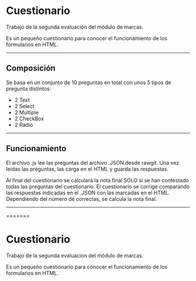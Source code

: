 
# Cuestionario

Trabajo de la segunda evaluación del módulo de marcas.

Es un pequeño cuestionario para conocer el funcionamiento de los formularios en HTML.

---
## Composición

Se basa en un conjunto de 10 preguntas en total con unos 5 tipos de pregunta distintos:
+ 2 Text
+ 2 Select
+ 2 Multiple
+ 2 CheckBox
+ 2 Radio

---
## Funcionamiento
El archivo .js lee las preguntas del archivo .JSON desde rawgit.
Una vez leídas las preguntas, las carga en el HTML y guarda las respuestas.

Al final del cuestionario se calculará la nota final SOLO si se han contestado todas las preguntas del cuestionario.
El cuestionario se corrige comparando las respuestas indicadas en el .JSON con las marcadas en el HTML.
Dependiendo del número de correctas, se calcula la nota final.

---
=======
# Cuestionario

Trabajo de la segunda evaluacion del módulo de marcas.

Es un pequeño cuestionario para conocer el funcionamiento de los formularios en HTML.



